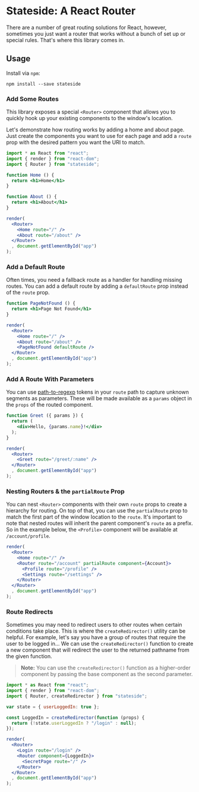 # Stateside: A React Router

There are a number of great routing solutions for React, however, sometimes you just want a router that works without a bunch of set up or special rules.  That's where this library comes in.

## Usage

Install via `npm`:

```shell
npm install --save stateside
```

### Add Some Routes

This library exposes a special `<Router>` component that allows you to quickly hook up your existing components to the window's location.

Let's demonstrate how routing works by adding a home and about page.  Just create the components you want to use for each page and add a `route` prop with the desired pattern you want the URI to match.

```jsx
import * as React from "react";
import { render } from "react-dom";
import { Router } from "stateside";

function Home () {
  return <h1>Home</h1>
}

function About () {
  return <h1>About</h1>
}

render(
  <Router>
    <Home route="/" />
    <About route="/about" />
  </Router>
  , document.getElementById("app")
);
```

### Add a Default Route

Often times, you need a fallback route as a handler for handling missing routes.  You can add a default route by adding a `defaultRoute` prop instead of the `route` prop.

```jsx
function PageNotFound () {
  return <h1>Page Not Found</h1>
}

render(
  <Router>
    <Home route="/" />
    <About route="/about" />
    <PageNotFound defaultRoute />
  </Router>
  , document.getElementById("app")
);
```

### Add A Route With Parameters

You can use [path-to-regexp](https://npmjs.com/package/path-to-regexp) tokens in your `route` path to capture unknown segments as parameters.  These will be made available as a `params` object in the `props` of the routed component.

```jsx
function Greet ({ params }) {
  return (
    <div>Hello, {params.name}!</div>
  );
}

render(
  <Router>
    <Greet route="/greet/:name" />
  </Router>
  , document.getElementById("app")
);
```


### Nesting Routers & the `partialRoute` Prop

You can nest `<Router>` components with their own `route` props to create a hierarchy for routing.  On top of that, you can use the `partialRoute` prop to match the first part of the window location to the `route`.  It's important to note that nested routes will inherit the parent component's `route` as a prefix.  So in the example below, the `<Profile>` component will be available at `/account/profile`.

```jsx
render(
  <Router>
    <Home route="/" />
    <Router route="/account" partialRoute component={Account}>
      <Profile route="/profile" />
      <Settings route="/settings" />
    </Router>
  </Router>
  , document.getElementById("app")
);
```

### Route Redirects

Sometimes you may need to redirect users to other routes when certain conditions take place.  This is where the `createRedirector()` utility can be helpful.  For example, let's say you have a group of routes that require the user to be logged in... We can use the `createRedirector()` function to create a new component that will redirect the user to the returned pathname from the given function.

> **Note:**  You can use the `createRedirector()` function as a higher-order component by passing the base component as the second parameter.

```jsx
import * as React from "react";
import { render } from "react-dom";
import { Router, createRedirector } from "stateside";

var state = { userLoggedIn: true };

const LoggedIn = createRedirector(function (props) {
  return (!state.userLoggedIn ? "/login" : null);
});

render(
  <Router>
    <Login route="/login" />
    <Router component={LoggedIn}>
      <SecretPage route="/" />
    </Router>
  </Router>
  , document.getElementById("app")
);
```